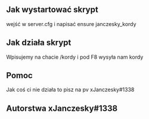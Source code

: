 ## Jak wystartować skrypt ##
wejść w server.cfg i napisać ensure janczesky_kordy

## Jak działa skrypt ##
Wpisujemy na chacie /kordy i pod F8 wysyła nam kordy

## Pomoc ##
Jak coś ci nie działa to pisz na pv xJanczesky#1338

## Autorstwa xJanczesky#1338 ##

